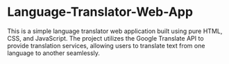 # Language-Translator-Web-App
This is a simple language translator web application built using pure HTML, CSS, and JavaScript. The project utilizes the Google Translate API to provide translation services, allowing users to translate text from one language to another seamlessly. 
